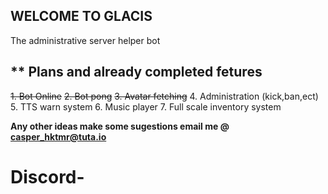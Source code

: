 ## **WELCOME TO GLACIS**
The administrative server helper bot



## ** Plans and already completed fetures

 ~~1. Bot Online~~
 ~~2. Bot pong~~
 ~~3. Avatar fetching~~
 4. Administration (kick,ban,ect)
 5. TTS warn system
 6. Music player 
 7. Full scale inventory system


**Any other ideas make some sugestions email me @ casper_hktmr@tuta.io**
# Discord-
